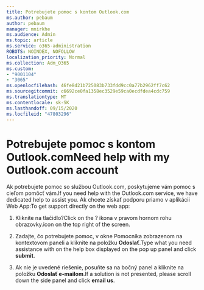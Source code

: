 ```yaml
---
title: Potrebujete pomoc s kontom Outlook.com
ms.author: pebaum
author: pebaum
manager: mnirkhe
ms.audience: Admin
ms.topic: article
ms.service: o365-administration
ROBOTS: NOINDEX, NOFOLLOW
localization_priority: Normal
ms.collection: Adm_O365
ms.custom:
- "9001104"
- "3065"
ms.openlocfilehash: 46fe8d21b725083b733fdd9cc0a77b2962ff7c62
ms.sourcegitcommit: c6692ce0fa1358ec3529e59ca0ecdfdea4cdc759
ms.translationtype: MT
ms.contentlocale: sk-SK
ms.lasthandoff: 09/15/2020
ms.locfileid: "47803296"
---
```

# <a name="need-help-with-my-outlookcom-account"></a><span data-ttu-id="d5c61-102">Potrebujete pomoc s kontom Outlook.com</span><span class="sxs-lookup"><span data-stu-id="d5c61-102">Need help with my Outlook.com account</span></span>

<span data-ttu-id="d5c61-103">Ak potrebujete pomoc so službou Outlook.com, poskytujeme vám pomoc s cieľom pomôcť vám.</span><span class="sxs-lookup"><span data-stu-id="d5c61-103">If you need help with the Outlook.com service, we have dedicated help to assist you.</span></span> <span data-ttu-id="d5c61-104">Ak chcete získať podporu priamo v aplikácii Web App:</span><span class="sxs-lookup"><span data-stu-id="d5c61-104">To get support directly on the web app:</span></span> 

1. <span data-ttu-id="d5c61-105">Kliknite na tlačidlo?</span><span class="sxs-lookup"><span data-stu-id="d5c61-105">Click on the ?</span></span> <span data-ttu-id="d5c61-106">ikona v pravom hornom rohu obrazovky.</span><span class="sxs-lookup"><span data-stu-id="d5c61-106">icon on the top right of the screen.</span></span> 

2. <span data-ttu-id="d5c61-107">Zadajte, čo potrebujete pomoc, v okne Pomocníka zobrazenom na kontextovom paneli a kliknite na položku **Odoslať**.</span><span class="sxs-lookup"><span data-stu-id="d5c61-107">Type what you need assistance with on the help box displayed on the pop up panel and click **submit**.</span></span> 

3. <span data-ttu-id="d5c61-108">Ak nie je uvedené riešenie, posuňte sa na bočný panel a kliknite na položku **Odoslať e-mailom**.</span><span class="sxs-lookup"><span data-stu-id="d5c61-108">If a solution is not presented, please scroll down the side panel and click **email us**.</span></span>
